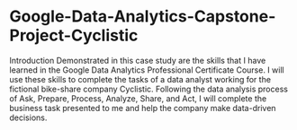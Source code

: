# Google-Data-Analytics-Capstone-Project-Cyclistic


Introduction
Demonstrated in this case study are the skills that I have learned in the Google Data Analytics Professional Certificate Course. I will use these skills to complete the tasks of a data analyst working for the fictional bike-share company Cyclistic. Following the data analysis process of Ask, Prepare, Process, Analyze, Share, and Act, I will complete the business task presented to me and help the company make data-driven decisions.
